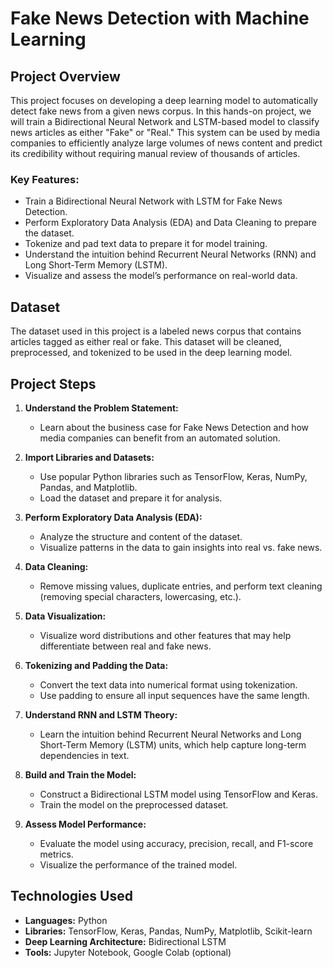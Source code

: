 
# Fake News Detection with Machine Learning

## Project Overview

This project focuses on developing a deep learning model to automatically detect fake news from a given news corpus. In this hands-on project, we will train a Bidirectional Neural Network and LSTM-based model to classify news articles as either "Fake" or "Real." This system can be used by media companies to efficiently analyze large volumes of news content and predict its credibility without requiring manual review of thousands of articles.

### Key Features:

-   Train a Bidirectional Neural Network with LSTM for Fake News Detection.
-   Perform Exploratory Data Analysis (EDA) and Data Cleaning to prepare the dataset.
-   Tokenize and pad text data to prepare it for model training.
-   Understand the intuition behind Recurrent Neural Networks (RNN) and Long Short-Term Memory (LSTM).
-   Visualize and assess the model’s performance on real-world data.

## Dataset

The dataset used in this project is a labeled news corpus that contains articles tagged as either real or fake. This dataset will be cleaned, preprocessed, and tokenized to be used in the deep learning model.

## Project Steps

1.  **Understand the Problem Statement:**
    
    -   Learn about the business case for Fake News Detection and how media companies can benefit from an automated solution.
2.  **Import Libraries and Datasets:**
    
    -   Use popular Python libraries such as TensorFlow, Keras, NumPy, Pandas, and Matplotlib.
    -   Load the dataset and prepare it for analysis.
3.  **Perform Exploratory Data Analysis (EDA):**
    
    -   Analyze the structure and content of the dataset.
    -   Visualize patterns in the data to gain insights into real vs. fake news.
4.  **Data Cleaning:**
    
    -   Remove missing values, duplicate entries, and perform text cleaning (removing special characters, lowercasing, etc.).
5.  **Data Visualization:**
    
    -   Visualize word distributions and other features that may help differentiate between real and fake news.
6.  **Tokenizing and Padding the Data:**
    
    -   Convert the text data into numerical format using tokenization.
    -   Use padding to ensure all input sequences have the same length.
7.  **Understand RNN and LSTM Theory:**
    
    -   Learn the intuition behind Recurrent Neural Networks and Long Short-Term Memory (LSTM) units, which help capture long-term dependencies in text.
8.  **Build and Train the Model:**
    
    -   Construct a Bidirectional LSTM model using TensorFlow and Keras.
    -   Train the model on the preprocessed dataset.
9.  **Assess Model Performance:**
    
    -   Evaluate the model using accuracy, precision, recall, and F1-score metrics.
    -   Visualize the performance of the trained model.

## Technologies Used

-   **Languages:** Python
-   **Libraries:** TensorFlow, Keras, Pandas, NumPy, Matplotlib, Scikit-learn
-   **Deep Learning Architecture:** Bidirectional LSTM
-   **Tools:** Jupyter Notebook, Google Colab (optional)

